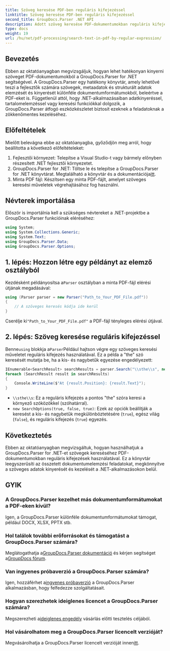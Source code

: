 ```yaml
---
title: Szöveg keresése PDF-ben reguláris kifejezéssel
linktitle: Szöveg keresése PDF-ben reguláris kifejezéssel
second_title: GroupDocs.Parser .NET API
description: Adott szöveg keresése PDF-dokumentumokban reguláris kifejezések használatával a GroupDocs.Parser segítségével. Könnyedén bontsa ki, elemezze és kezelje a PDF szöveget.
type: docs
weight: 19
url: /hu/net/pdf-processing/search-text-in-pdf-by-regular-expression/
---
```

## Bevezetés
Ebben az oktatóanyagban megvizsgáljuk, hogyan lehet hatékonyan kinyerni szöveget PDF-dokumentumokból a GroupDocs.Parser for .NET segítségével. A GroupDocs.Parser egy hatékony könyvtár, amely lehetővé teszi a fejlesztők számára szövegek, metaadatok és strukturált adatok elemzését és kinyerését különféle dokumentumformátumokból, beleértve a PDF-eket is. Függetlenül attól, hogy .NET-alkalmazásaiban adatkinyeréssel, tartalomelemzéssel vagy keresési funkciókkal dolgozik, a GroupDocs.Parser átfogó eszközkészletet biztosít ezeknek a feladatoknak a zökkenőmentes kezeléséhez.
## Előfeltételek
Mielőtt belevágna ebbe az oktatóanyagba, győződjön meg arról, hogy beállította a következő előfeltételeket:
1. Fejlesztői környezet: Telepítse a Visual Studio-t vagy bármely előnyben részesített .NET fejlesztői környezetet.
2.  GroupDocs.Parser for .NET: Töltse le és telepítse a GroupDocs.Parser for .NET könyvtárat. Megtalálható a könyvtár és a dokumentációja[itt](https://releases.groupdocs.com/parser/net/).
3. Minta PDF fájl: Készítsen egy minta PDF-fájlt, amelyet szöveges keresési műveletek végrehajtásához fog használni.

## Névterek importálása
Először is importálnia kell a szükséges névtereket a .NET-projektbe a GroupDocs.Parser funkcióinak eléréséhez:
```csharp
using System;
using System.Collections.Generic;
using System.Text;
using GroupDocs.Parser.Data;
using GroupDocs.Parser.Options;
```
## 1. lépés: Hozzon létre egy példányt az elemző osztályból
 Kezdésként példányosítsa a`Parser` osztályban a minta PDF-fájl elérési útjának megadásával:
```csharp
using (Parser parser = new Parser("Path_to_Your_PDF_File.pdf"))
{
    // A szöveges keresés kódja ide kerül
}
```
 Cserélje ki`"Path_to_Your_PDF_File.pdf"` a PDF-fájl tényleges elérési útjával.
## 2. lépés: Szöveg keresése reguláris kifejezéssel
 Benne`using` blokkja a`Parser`Például hajtson végre egy szöveges keresési műveletet reguláris kifejezés használatával. Ez a példa a "the" szó keresését mutatja be, ha a kis- és nagybetűk egyezése engedélyezett:
```csharp
IEnumerable<SearchResult> searchResults = parser.Search("\\sthe\\s", new SearchOptions(true, false, true));
foreach (SearchResult result in searchResults)
{
    Console.WriteLine($"At {result.Position}: {result.Text}");
}
```
- `\\sthe\\s`: Ez a reguláris kifejezés a pontos "the" szóra keresi a környező szóközökkel (szóhatárral).
- `new SearchOptions(true, false, true)`: Ezek az opciók beállítják a keresést a kis- és nagybetűk megkülönböztetésére (`true`), egész világ (`false`), és reguláris kifejezés (`true`) egyezés.

## Következtetés
Ebben az oktatóanyagban megvizsgáltuk, hogyan használhatjuk a GroupDocs.Parser for .NET-et szövegek kereséséhez PDF-dokumentumokban reguláris kifejezések használatával. Ez a könyvtár leegyszerűsíti az összetett dokumentumelemzési feladatokat, megkönnyítve a szöveges adatok kinyerését és kezelését a .NET-alkalmazásokon belül.

## GYIK
### A GroupDocs.Parser kezelhet más dokumentumformátumokat a PDF-eken kívül?
Igen, a GroupDocs.Parser különféle dokumentumformátumokat támogat, például DOCX, XLSX, PPTX stb.
### Hol találok további erőforrásokat és támogatást a GroupDocs.Parser számára?
 Meglátogathatja a[GroupDocs.Parser dokumentáció](https://reference.groupdocs.com/parser/net/) és kérjen segítséget a[GroupDocs fórum](https://forum.groupdocs.com/c/parser/17).
### Van ingyenes próbaverzió a GroupDocs.Parser számára?
 Igen, hozzáférhet a[ingyenes próbaverzió](https://releases.groupdocs.com/) a GroupDocs.Parser alkalmazásban, hogy felfedezze szolgáltatásait.
### Hogyan szerezhetek ideiglenes licencet a GroupDocs.Parser számára?
 Megszerezheti a[ideiglenes engedély](https://purchase.groupdocs.com/temporary-license/) vásárlás előtti tesztelés céljából.
### Hol vásárolhatom meg a GroupDocs.Parser licencelt verzióját?
 Megvásárolhatja a GroupDocs.Parser licencelt verzióját innen[itt](https://purchase.groupdocs.com/buy).